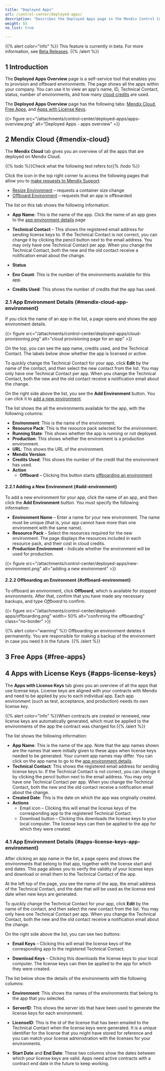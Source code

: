 ```yaml
---
title: "Deployed Apps"
url: /control-center/deployed-apps/
description: "Describes the Deployed Apps page in the Mendix Control Center."
weight: 55
no_list: true

---
```


{{% alert color="info" %}}
This feature is currently in beta. For more information, see [Beta Releases](/releasenotes/beta-features/).
{{% /alert %}}

## 1 Introduction

The **Deployed Apps Overview** page is a self-service tool that enables you to provision and offboard environments. The page shows all the apps within your company. You can use it to view an app's name, ID, Technical Contact, status, number of environments, and how many [cloud credits](/control-center/entitlements/#cloud-credits) are used. 

The **Deployed Apps Overview** page has the following tabs: [Mendix Cloud](#mendix-cloud), [Free Apps](#free-apps), and [Apps with License Keys](#apps-license-keys).

{{< figure src="/attachments/control-center/deployed-apps/apps-overview.png"   alt="Deployed Apps - apps overview" >}}

## 2 Mendix Cloud {#mendix-cloud}

The **Mendix Cloud** tab gives you an overview of all the apps that are deployed on Mendix Cloud.

{{% todo %}}Check what the following text refers to{{% /todo %}}

Click the icon in the top right corner to access the following pages that allow you to [make requests to Mendix Support](/support/submit-support-request/#submitting):

* [Resize Environment](/support/new-app-node-request-template/#resize) – requests a container size change
* [Offboard Environment](/support/new-app-node-request-template/#offboard) – requests that an app is offboarded

The list on this tab shows the following information:

* **App Name**: This is the name of the app. Click the name of an app goes to the [app environment details](#mendix-cloud-app-environment) page
* **Technical Contact** – This shows the registered email address for sending license keys to. If the Technical Contact is not correct, you can change it by clicking the pencil button next to the email address. You may only have one Technical Contact per app. When you change the Technical Contact, both the new and the old contact receive a notification email about the change.

* **Status**
* **Env Count**: This is the number of the environments available for this app.
* **Credits Used**: This shows the number of credits that the app has used.

### 2.1 App Environment Details {#mendix-cloud-app-environment}

If you click the name of an app in the list, a page opens and shows the app environment details.

{{< figure src="/attachments/control-center/deployed-apps/cloud-provisioning.png"  alt="cloud provisioning page for an app" >}}

On the top, you can see the app name, credits used, and the Technical Contact. The labels below show whether the app is licensed or active.

To quickly change the Technical Contact for your app, click **Edit** by the name of the contact, and then select the new contact from the list. You may only have one Technical Contact per app. When you change the Technical Contact, both the new and the old contact receive a notification email about the change.

On the right side above the list, you see the **Add Environment** button. You can click it to [add a new environment](#add-environment).

The list shows the all the environments available for the app, with the following columns:

* **Environment**: This is the name of the environment.
* **Resource Pack**: This is the resource pack selected for the environment.
* **Running State**: This shows whether the app is running or not deployed.
* **Production**: This shows whether the environment is a production environment.
* **URL**: This shows the URL of the environment.
* **Mendix Version**: 
* **Credits Used**: This shows the number of the credit that the environment has used.
* **Action**
  * **Offboard** – Clicking this button starts [offboarding an environment](#offboard-environment)

#### 2.2.1 Adding a New Environment {#add-environment}

To add a new environment for your app, click the name of an app, and then click the **Add Environment** button. You must specify the following information:

* **Environment Name** – Enter a name for your new environment. The name must be unique (that is, your app cannot have more than one environment with the same name).
* **Resource Pack** – Select the resources required for the new environment. The page displays the resources included in each resource pack, and their cost in cloud credits.
* **Production Environment** – Indicate whether the environment will be used for production.

{{< figure src="/attachments/control-center/deployed-apps/new-environment.png"   alt="adding a new environment" >}}

#### 2.2.2 Offboarding an Environment {#offboard-environment}

To offboard an environment, click **Offboard**, which is available for stopped environments. After that, confirm that you have made any necessary backups, and type *Offboard* to confirm.

{{< figure src="/attachments/control-center/deployed-apps/offboarding.png" width= 50% alt="confirming the offboarding" class="no-border" >}}

{{% alert color="warning" %}}
Offboarding an environment deletes it permanently. You are responsible for making a backup of the environment in case you need it in the future.
{{% /alert %}}

## 3 Free Apps {#free-apps}

## 4 Apps with License Keys {#apps-license-keys}

The **Apps with License Keys** tab gives you an overview of all the apps that use license keys. License keys are aligned with your contracts with Mendix and need to be applied by you to each individual app. Each app environment (such as test, acceptance, and production) needs its own license key.

{{% alert color="info" %}}When contracts are created or renewed, new license keys are automatically generated, which must be applied to the environments of the app the contract was changed for.{{% /alert %}}

The list shows the following information:

* **App Name**: This is the name of the app. Note that the app names shown are the names that were initially given to these apps when license keys needed to be generated. Your current app names may differ. You can click on the app name to go to the [app environment details](#apps-license-keys-app-environment).
* **Technical Contact**: This shows the registered email address for sending license keys to. If the Technical Contact is not correct, you can change it by clicking the pencil button next to the email address. You may only have one Technical Contact per app. When you change the Technical Contact, both the new and the old contact receive a notification email about the change.
* **Created Date**: This is the date on which the app was originally created.
* **Actions**
  * Email icon –  Clicking this will email the license keys of the corresponding app to the registered Technical Contact. 
  * Download button – Clicking this downloads the license keys to your local computer. The license keys can then be applied to the app for which they were created. 

### 4.1 App Environment Details {#apps-license-keys-app-environment}

After clicking an app name in the list, a page opens and shows the environments that belong to that app, together with the license start and end dates. This page allows you to verify the validity of your license keys and download or email them to the Technical Contact of the app.

At the left top of the page, you see the name of the app, the email address of the Technical Contact, and the date that will be used as the license end date when new keys are generated.

To quickly change the Technical Contact for your app, click **Edit** by the name of the contact, and then select the new contact from the list. You may only have one Technical Contact per app. When you change the Technical Contact, both the new and the old contact receive a notification email about the change.

On the right side above the list, you can see two buttons:

* **Email Keys** – Clicking this will email the license keys of the corresponding app to the registered Technical Contact. 

* **Download Keys** – Clicking this downloads the license keys to your local computer. The license keys can then be applied to the app for which they were created.

The list below show the details of the environments with the following columns:

* **Environment**: This shows the names of the environments that belong to the app that you selected.
* **ServerID**: This shows the server ids that have been used to generate the license keys for each environment.

* **LicenseID**: This is the id of the license that has been emailed to the Technical Contact when the license keys were generated. It is a unique identifier for the license that you might have stored for reference and you can match your license administration with the licenses for your environments.
* **Start Date** and **End Date**: These two columns show the dates between which your license keys are valid. Apps need active contracts with a contract end date in the future to keep working.

